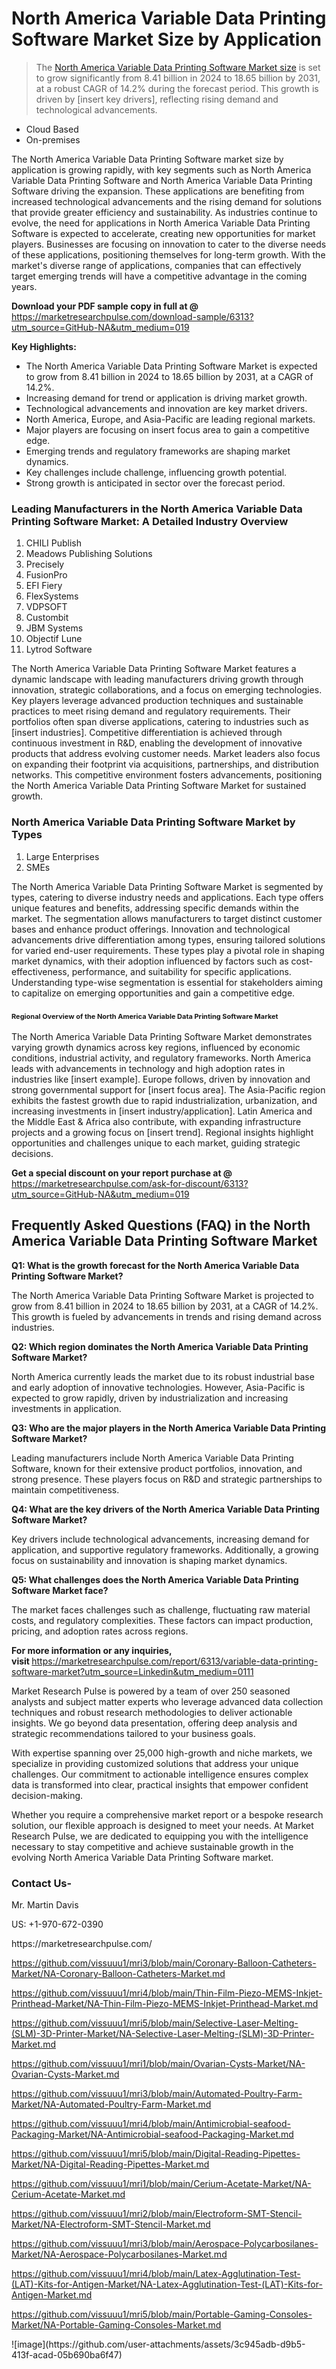 <h1>North America Variable Data Printing Software Market&nbsp;Size by Application</h1><blockquote><p>The <a href="https://marketresearchpulse.com/download-sample/6313?utm_source=GitHub-NA&amp;utm_medium=019">North America Variable Data Printing Software Market size</a> is set to grow significantly from 8.41 billion in 2024 to 18.65 billion by 2031, at a robust CAGR of 14.2% during the forecast period. This growth is driven by [insert key drivers], reflecting rising demand and technological advancements.</p></blockquote><ul><li>Cloud Based <li> On-premises</li></ul><p>The North America Variable Data Printing Software market size by application is growing rapidly, with key segments such as North America Variable Data Printing Software and North America Variable Data Printing Software driving the expansion. These applications are benefiting from increased technological advancements and the rising demand for solutions that provide greater efficiency and sustainability. As industries continue to evolve, the need for applications in North America Variable Data Printing Software is expected to accelerate, creating new opportunities for market players. Businesses are focusing on innovation to cater to the diverse needs of these applications, positioning themselves for long-term growth. With the market's diverse range of applications, companies that can effectively target emerging trends will have a competitive advantage in the coming years.</p><p><strong>Download your PDF sample copy in full at @ </strong><a href="https://marketresearchpulse.com/download-sample/6313?utm_source=GitHub-NA&amp;utm_medium=019">https://marketresearchpulse.com/download-sample/6313?utm_source=GitHub-NA&amp;utm_medium=019</a></p><p><strong>Key Highlights: </strong></p><ul><li>The North America Variable Data Printing Software Market is expected to grow from 8.41 billion in 2024 to 18.65 billion by 2031, at a CAGR of 14.2%.</li><li>Increasing demand for trend or application is driving market growth.</li><li>Technological advancements and innovation are key market drivers.</li><li>North America, Europe, and Asia-Pacific are leading regional markets.</li><li>Major players are focusing on insert focus area to gain a competitive edge.</li><li>Emerging trends and regulatory frameworks are shaping market dynamics.</li><li>Key challenges include challenge, influencing growth potential.</li><li>Strong growth is anticipated in sector over the forecast period.</li></ul><h3>Leading Manufacturers in the North America Variable Data Printing Software Market: A Detailed Industry Overview</h3><ol><li>CHILI Publish</li><li>Meadows Publishing Solutions</li><li>Precisely</li><li>FusionPro</li><li>EFI Fiery</li><li>FlexSystems</li><li>VDPSOFT</li><li>Custombit</li><li>JBM Systems</li><li>Objectif Lune</li><li>Lytrod Software</li></ol><div class="flex max-w-full flex-col flex-grow"><div class="min-h-8 text-message flex w-full flex-col items-end gap-2 whitespace-normal break-words [.text-message+&amp;]:mt-5" dir="auto" data-message-author-role="assistant" data-message-id="fd8432e4-4910-450d-b182-61b7bfb0a01f" data-message-model-slug="gpt-4o"><div class="flex w-full flex-col gap-1 empty:hidden first:pt-[3px]"><div class="markdown prose w-full break-words dark:prose-invert light"><p>The North America Variable Data Printing Software Market features a dynamic landscape with leading manufacturers driving growth through innovation, strategic collaborations, and a focus on emerging technologies. Key players leverage advanced production techniques and sustainable practices to meet rising demand and regulatory requirements. Their portfolios often span diverse applications, catering to industries such as [insert industries]. Competitive differentiation is achieved through continuous investment in R&amp;D, enabling the development of innovative products that address evolving customer needs. Market leaders also focus on expanding their footprint via acquisitions, partnerships, and distribution networks. This competitive environment fosters advancements, positioning the North America Variable Data Printing Software Market for sustained growth.</p></div></div></div></div><h3>North America Variable Data Printing Software Market by Types</h3><ol><li>Large Enterprises <li> SMEs</li></ol><div class="flex max-w-full flex-col flex-grow"><div class="min-h-8 text-message flex w-full flex-col items-end gap-2 whitespace-normal break-words [.text-message+&amp;]:mt-5" dir="auto" data-message-author-role="assistant" data-message-id="084470be-0bb7-4664-bddf-5156b4f41249" data-message-model-slug="gpt-4o-mini"><div class="flex w-full flex-col gap-1 empty:hidden first:pt-[3px]"><div class="markdown prose w-full break-words dark:prose-invert light"><p>The North America Variable Data Printing Software Market is segmented by types, catering to diverse industry needs and applications. Each type offers unique features and benefits, addressing specific demands within the market. The segmentation allows manufacturers to target distinct customer bases and enhance product offerings. Innovation and technological advancements drive differentiation among types, ensuring tailored solutions for varied end-user requirements. These types play a pivotal role in shaping market dynamics, with their adoption influenced by factors such as cost-effectiveness, performance, and suitability for specific applications. Understanding type-wise segmentation is essential for stakeholders aiming to capitalize on emerging opportunities and gain a competitive edge.</p></div></div></div></div><h3><span style="font-size: 11px;">Regional Overview of the North America Variable Data Printing Software Market</span></h3><div class="flex max-w-full flex-col flex-grow"><div class="min-h-8 text-message flex w-full flex-col items-end gap-2 whitespace-normal break-words [.text-message+&amp;]:mt-5" dir="auto" data-message-author-role="assistant" data-message-id="e9038762-ce64-4e30-91c9-9bd413514231" data-message-model-slug="gpt-4o-mini"><div class="flex w-full flex-col gap-1 empty:hidden first:pt-[3px]"><div class="markdown prose w-full break-words dark:prose-invert light"><p>The North America Variable Data Printing Software Market demonstrates varying growth dynamics across key regions, influenced by economic conditions, industrial activity, and regulatory frameworks. North America leads with advancements in technology and high adoption rates in industries like [insert example]. Europe follows, driven by innovation and strong governmental support for [insert focus area]. The Asia-Pacific region exhibits the fastest growth due to rapid industrialization, urbanization, and increasing investments in [insert industry/application]. Latin America and the Middle East &amp; Africa also contribute, with expanding infrastructure projects and a growing focus on [insert trend]. Regional insights highlight opportunities and challenges unique to each market, guiding strategic decisions.</p></div></div></div></div><p><strong>Get a special discount on your report purchase at @ </strong><a href="https://marketresearchpulse.com/ask-for-discount/6313?utm_source=GitHub-NA&amp;utm_medium=019">https://marketresearchpulse.com/ask-for-discount/6313?utm_source=GitHub-NA&amp;utm_medium=019</a></p><h2>Frequently Asked Questions (FAQ) in the North America Variable Data Printing Software Market</h2><p><strong>Q1: What is the growth forecast for the North America Variable Data Printing Software Market?</strong></p><p>The North America Variable Data Printing Software Market is projected to grow from 8.41 billion in 2024 to 18.65 billion by 2031, at a CAGR of 14.2%. This growth is fueled by advancements in trends and rising demand across industries.</p><p><strong>Q2: Which region dominates the North America Variable Data Printing Software Market?</strong></p><p>North America currently leads the market due to its robust industrial base and early adoption of innovative technologies. However, Asia-Pacific is expected to grow rapidly, driven by industrialization and increasing investments in application.</p><p><strong>Q3: Who are the major players in the North America Variable Data Printing Software Market?</strong></p><p>Leading manufacturers include North America Variable Data Printing Software, known for their extensive product portfolios, innovation, and strong presence. These players focus on R&amp;D and strategic partnerships to maintain competitiveness.</p><p><strong>Q4: What are the key drivers of the North America Variable Data Printing Software Market?</strong></p><p>Key drivers include technological advancements, increasing demand for application, and supportive regulatory frameworks. Additionally, a growing focus on sustainability and innovation is shaping market dynamics.</p><p><strong>Q5: What challenges does the North America Variable Data Printing Software Market face?</strong></p><p>The market faces challenges such as challenge, fluctuating raw material costs, and regulatory complexities. These factors can impact production, pricing, and adoption rates across regions.</p><p><strong>For more information or any inquiries, visit&nbsp;</strong><a href="https://marketresearchpulse.com/report/6313/variable-data-printing-software-market?utm_source=Linkedin&utm_medium=0111">https://marketresearchpulse.com/report/6313/variable-data-printing-software-market?utm_source=Linkedin&utm_medium=0111</a></p><p>Market Research Pulse is powered by a team of over 250 seasoned analysts and subject matter experts who leverage advanced data collection techniques and robust research methodologies to deliver actionable insights. We go beyond data presentation, offering deep analysis and strategic recommendations tailored to your business goals.</p><p>With expertise spanning over 25,000 high-growth and niche markets, we specialize in providing customized solutions that address your unique challenges. Our commitment to actionable intelligence ensures complex data is transformed into clear, practical insights that empower confident decision-making.</p><p>Whether you require a comprehensive market report or a bespoke research solution, our flexible approach is designed to meet your needs. At Market Research Pulse, we are dedicated to equipping you with the intelligence necessary to stay competitive and achieve sustainable growth in the evolving North America Variable Data Printing Software market.</p><h3><strong>Contact Us-</strong></h3><p>Mr. Martin Davis</p><p>US: +1-970-672-0390</p><p>https://marketresearchpulse.com/</p><p><a href="https://github.com/vissuuu1/mri3/blob/main/Coronary-Balloon-Catheters-Market/NA-Coronary-Balloon-Catheters-Market.md">https://github.com/vissuuu1/mri3/blob/main/Coronary-Balloon-Catheters-Market/NA-Coronary-Balloon-Catheters-Market.md</a></p><p><a href="https://github.com/vissuuu1/mri4/blob/main/Thin-Film-Piezo-MEMS-Inkjet-Printhead-Market/NA-Thin-Film-Piezo-MEMS-Inkjet-Printhead-Market.md">https://github.com/vissuuu1/mri4/blob/main/Thin-Film-Piezo-MEMS-Inkjet-Printhead-Market/NA-Thin-Film-Piezo-MEMS-Inkjet-Printhead-Market.md</a></p><p><a href="https://github.com/vissuuu1/mri5/blob/main/Selective-Laser-Melting-(SLM)-3D-Printer-Market/NA-Selective-Laser-Melting-(SLM)-3D-Printer-Market.md">https://github.com/vissuuu1/mri5/blob/main/Selective-Laser-Melting-(SLM)-3D-Printer-Market/NA-Selective-Laser-Melting-(SLM)-3D-Printer-Market.md</a></p><p><a href="https://github.com/vissuuu1/mri1/blob/main/Ovarian-Cysts-Market/NA-Ovarian-Cysts-Market.md">https://github.com/vissuuu1/mri1/blob/main/Ovarian-Cysts-Market/NA-Ovarian-Cysts-Market.md</a></p><p><a href="https://github.com/vissuuu1/mri3/blob/main/Automated-Poultry-Farm-Market/NA-Automated-Poultry-Farm-Market.md">https://github.com/vissuuu1/mri3/blob/main/Automated-Poultry-Farm-Market/NA-Automated-Poultry-Farm-Market.md</a></p><p><a href="https://github.com/vissuuu1/mri4/blob/main/Antimicrobial-seafood-Packaging-Market/NA-Antimicrobial-seafood-Packaging-Market.md">https://github.com/vissuuu1/mri4/blob/main/Antimicrobial-seafood-Packaging-Market/NA-Antimicrobial-seafood-Packaging-Market.md</a></p><p><a href="https://github.com/vissuuu1/mri5/blob/main/Digital-Reading-Pipettes-Market/NA-Digital-Reading-Pipettes-Market.md">https://github.com/vissuuu1/mri5/blob/main/Digital-Reading-Pipettes-Market/NA-Digital-Reading-Pipettes-Market.md</a></p><p><a href="https://github.com/vissuuu1/mri1/blob/main/Cerium-Acetate-Market/NA-Cerium-Acetate-Market.md">https://github.com/vissuuu1/mri1/blob/main/Cerium-Acetate-Market/NA-Cerium-Acetate-Market.md</a></p><p><a href="https://github.com/vissuuu1/mri2/blob/main/Electroform-SMT-Stencil-Market/NA-Electroform-SMT-Stencil-Market.md">https://github.com/vissuuu1/mri2/blob/main/Electroform-SMT-Stencil-Market/NA-Electroform-SMT-Stencil-Market.md</a></p><p><a href="https://github.com/vissuuu1/mri3/blob/main/Aerospace-Polycarbosilanes-Market/NA-Aerospace-Polycarbosilanes-Market.md">https://github.com/vissuuu1/mri3/blob/main/Aerospace-Polycarbosilanes-Market/NA-Aerospace-Polycarbosilanes-Market.md</a></p><p><a href="https://github.com/vissuuu1/mri4/blob/main/Latex-Agglutination-Test-(LAT)-Kits-for-Antigen-Market/NA-Latex-Agglutination-Test-(LAT)-Kits-for-Antigen-Market.md">https://github.com/vissuuu1/mri4/blob/main/Latex-Agglutination-Test-(LAT)-Kits-for-Antigen-Market/NA-Latex-Agglutination-Test-(LAT)-Kits-for-Antigen-Market.md</a></p><p><a href="https://github.com/vissuuu1/mri5/blob/main/Portable-Gaming-Consoles-Market/NA-Portable-Gaming-Consoles-Market.md">https://github.com/vissuuu1/mri5/blob/main/Portable-Gaming-Consoles-Market/NA-Portable-Gaming-Consoles-Market.md</a></p>
![image](https://github.com/user-attachments/assets/3c945adb-d9b5-413f-acad-05b690ba6f47)
